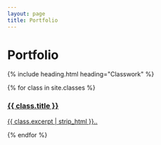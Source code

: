 ```yaml
---
layout: page
title: Portfolio
---
```

<h1 id="title">Portfolio</h1>

{% include heading.html heading="Classwork" %}

<div>
{% for class in site.classes %}
    <a href="{{ class.url }}" class="card">
        <h3>{{ class.title }}</h3>
        <p>{{ class.excerpt | strip_html }}..</p>
    </a>
{% endfor %}
</div>

